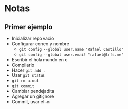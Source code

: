# Notas

## Primer ejemplo
- Inicializar repo vacio
- Configurar correo y nombre
  - `git config --global user.name "Rafael Castillo"`
  - `git config --global user.email "rafael@trfs.me"`
- Escribir el hola mundo en c
- Compilarlo
- Hacer `git add .`
- Usar `git status`
- `git rm a.out`
- `git commit`
- Cambiar pendejadita
- Agregar un gitignore
- Commit, usar el `-m`
